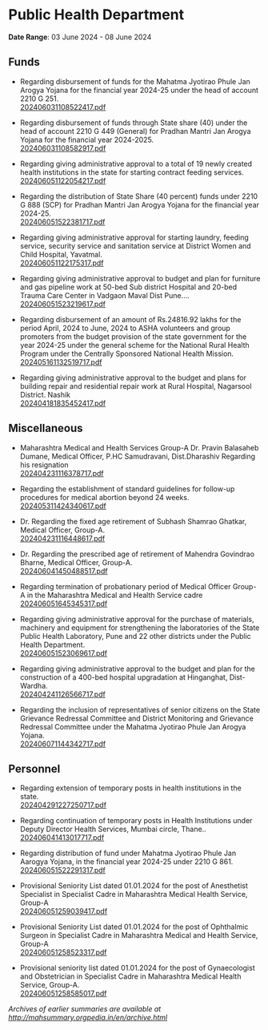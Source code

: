 # Public Health Department

**Date Range**: 03 June 2024 - 08 June 2024


## Funds
- Regarding disbursement of funds for the Mahatma Jyotirao Phule Jan Arogya Yojana for the financial year 2024-25 under the head of account 2210 G 251.\
  [202406031108522417.pdf](https://gr.maharashtra.gov.in/Site/Upload/Government%20Resolutions/English/202406031108522417.pdf)

- Regarding disbursement of funds through State share (40) under the head of account 2210 G 449 (General) for Pradhan Mantri Jan Arogya Yojana for the financial year 2024-2025.\
  [202406031108582917.pdf](https://gr.maharashtra.gov.in/Site/Upload/Government%20Resolutions/English/202406031108582917.pdf)

- Regarding giving administrative approval to a total of 19 newly created health institutions in the state for starting contract feeding services.\
  [202406051122054217.pdf](https://gr.maharashtra.gov.in/Site/Upload/Government%20Resolutions/English/202406051122054217.pdf)

- Regarding the distribution of State Share (40 percent) funds under 2210 G 888 (SCP) for Pradhan Mantri Jan Arogya Yojana for the financial year 2024-25.\
  [202406051522381717.pdf](https://gr.maharashtra.gov.in/Site/Upload/Government%20Resolutions/English/202406051522381717.pdf)

- Regarding giving administrative approval for starting laundry, feeding service, security service and sanitation service at District Women and Child Hospital, Yavatmal.\
  [202406051122175317.pdf](https://gr.maharashtra.gov.in/Site/Upload/Government%20Resolutions/English/202406051122175317.pdf)

- Regarding giving administrative approval to budget and plan for furniture and gas pipeline work at 50-bed Sub district  Hospital and 20-bed Trauma Care Center in Vadgaon Maval Dist Pune....\
  [202406051523219617.pdf](https://gr.maharashtra.gov.in/Site/Upload/Government%20Resolutions/English/202406051523219617...pdf)

- Regarding disbursement of an amount of Rs.24816.92 lakhs for the period April, 2024 to June, 2024 to ASHA volunteers and group promoters from the budget provision of the state government for the year 2024-25 under the general scheme for the National Rural Health Program under the Centrally Sponsored National Health Mission.\
  [202405161132519717.pdf](https://gr.maharashtra.gov.in/Site/Upload/Government%20Resolutions/English/202405161132519717.pdf)

- Regarding giving administrative approval to the budget and plans for building repair and residential repair work at Rural Hospital, Nagarsool District. Nashik\
  [202404181835452417.pdf](https://gr.maharashtra.gov.in/Site/Upload/Government%20Resolutions/English/202404181835452417.pdf)

## Miscellaneous
- Maharashtra Medical and Health Services Group-A   Dr. Pravin Balasaheb Dumane, Medical Officer, P.HC Samudravani, Dist.Dharashiv  Regarding his resignation\
  [202404231116378717.pdf](https://gr.maharashtra.gov.in/Site/Upload/Government%20Resolutions/English/202404231116378717.pdf)

- Regarding the establishment of standard guidelines for follow-up procedures for medical abortion beyond 24 weeks.\
  [202405311424340617.pdf](https://gr.maharashtra.gov.in/Site/Upload/Government%20Resolutions/English/202405311424340617....pdf)

- Dr. Regarding the fixed age retirement of Subhash Shamrao Ghatkar, Medical Officer, Group-A.\
  [202404231116448617.pdf](https://gr.maharashtra.gov.in/Site/Upload/Government%20Resolutions/English/202404231116448617.pdf)

- Dr. Regarding the prescribed age of retirement of Mahendra Govindrao Bharne, Medical Officer, Group-A.\
  [202406041450488517.pdf](https://gr.maharashtra.gov.in/Site/Upload/Government%20Resolutions/English/202406041450488517.pdf)

- Regarding termination of probationary period of Medical Officer Group-A in the Maharashtra Medical and Health Service cadre\
  [202406051645345317.pdf](https://gr.maharashtra.gov.in/Site/Upload/Government%20Resolutions/English/202406051645345317.pdf)

- Regarding giving administrative approval for the purchase of materials, machinery and equipment for strengthening the laboratories of the State Public Health Laboratory, Pune and 22 other districts under the Public Health Department.\
  [202406051523069617.pdf](https://gr.maharashtra.gov.in/Site/Upload/Government%20Resolutions/English/202406051523069617.pdf)

- Regarding giving administrative approval to the budget and plan for the construction of a 400-bed hospital upgradation at Hinganghat, Dist-Wardha.\
  [202404241126566717.pdf](https://gr.maharashtra.gov.in/Site/Upload/Government%20Resolutions/English/202404241126566717.pdf)

- Regarding the inclusion of representatives of senior citizens on the State Grievance Redressal Committee and District Monitoring and Grievance Redressal Committee under the Mahatma Jyotirao Phule Jan Arogya Yojana.\
  [202406071144342717.pdf](https://gr.maharashtra.gov.in/Site/Upload/Government%20Resolutions/English/202406071144342717.pdf)

## Personnel
- Regarding extension of temporary posts in health institutions in the state.\
  [202404291227250717.pdf](https://gr.maharashtra.gov.in/Site/Upload/Government%20Resolutions/English/202404291227250717.pdf)

- Regarding continuation of temporary posts in Health Institutions under Deputy Director Health Services, Mumbai circle, Thane..\
  [202406041413017717.pdf](https://gr.maharashtra.gov.in/Site/Upload/Government%20Resolutions/English/202406041413017717.pdf)

- Regarding distribution of fund under Mahatma Jyotirao Phule Jan Aarogya Yojana, in the financial year 2024-25 under 2210 G 861.\
  [202406051522291317.pdf](https://gr.maharashtra.gov.in/Site/Upload/Government%20Resolutions/English/202406051522291317.pdf)

- Provisional Seniority List dated 01.01.2024 for the post of Anesthetist Specialist in Specialist Cadre in Maharashtra Medical  Health Service, Group-A\
  [202406051259039417.pdf](https://gr.maharashtra.gov.in/Site/Upload/Government%20Resolutions/English/202406051259039417.pdf)

- Provisional Seniority List dated 01.01.2024 for the post of Ophthalmic Surgeon in Specialist Cadre in Maharashtra Medical and Health Service, Group-A\
  [202406051258523317.pdf](https://gr.maharashtra.gov.in/Site/Upload/Government%20Resolutions/English/202406051258523317.pdf)

- Provisional seniority list dated 01.01.2024 for the post of Gynaecologist and Obstetrician in Specialist Cadre in Maharashtra Medical  Health Service, Group-A.\
  [202406051258585017.pdf](https://gr.maharashtra.gov.in/Site/Upload/Government%20Resolutions/English/202406051258585017.pdf)


*Archives of earlier summaries are available at http://mahsummary.orgpedia.in/en/archive.html*